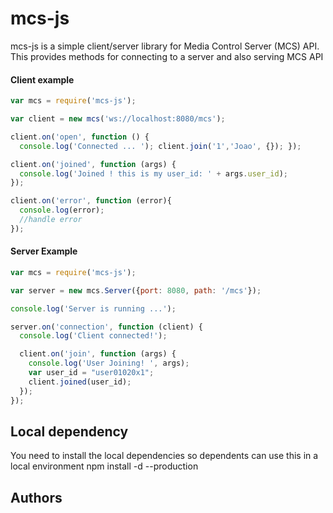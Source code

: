 # mcs-js #
mcs-js is a simple client/server library for Media Control Server (MCS) API.
This provides methods for connecting to a server and also serving MCS API

#### Client example ####

```javascript
var mcs = require('mcs-js');

var client = new mcs('ws://localhost:8080/mcs');

client.on('open', function () {
  console.log('Connected ... '); client.join('1','Joao', {}); });

client.on('joined', function (args) {
  console.log('Joined ! this is my user_id: ' + args.user_id);
});

client.on('error', function (error){
  console.log(error);
  //handle error
});
```

#### Server Example ####

```javascript
var mcs = require('mcs-js');

var server = new mcs.Server({port: 8080, path: '/mcs'});

console.log('Server is running ...');

server.on('connection', function (client) {
  console.log('Client connected!');

  client.on('join', function (args) {
    console.log('User Joining! ', args);
    var user_id = "user01020x1";
    client.joined(user_id);
  });
});
```

## Local dependency

You need to install the local dependencies so dependents can use this in a local environment
npm install -d --production

## Authors ##
